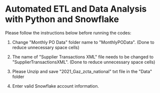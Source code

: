 # Automated ETL and Data Analysis with Python and Snowflake

Please follow the instructions below before running the codes:

1. Change "Monthly PO Data" folder name to "MonthlyPOData". (Done to reduce unnecessary space cells)

2. The name of "Supplier Transactions XML" file needs to be changed to "SupplierTransactionsXML". (Done to reduce unnecessary space cells)

3. Please Unzip and save "2021_Gaz_zcta_national" txt file in the "Data" folder

4. Enter valid Snowflake account information.
